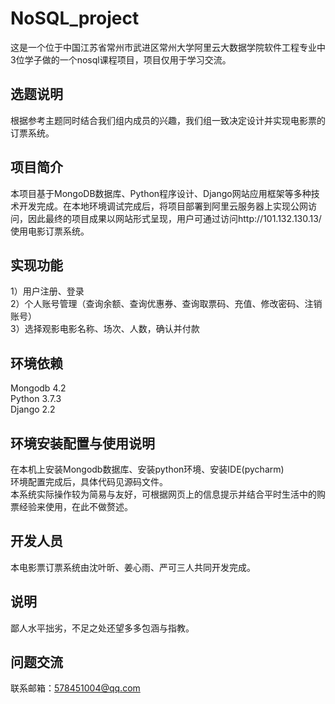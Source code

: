 # NoSQL_project
这是一个位于中国江苏省常州市武进区常州大学阿里云大数据学院软件工程专业中3位学子做的一个nosql课程项目，项目仅用于学习交流。

## 选题说明
根据参考主题同时结合我们组内成员的兴趣，我们组一致决定设计并实现电影票的订票系统。

## 项目简介
本项目基于MongoDB数据库、Python程序设计、Django网站应用框架等多种技术开发完成。在本地环境调试完成后，将项目部署到阿里云服务器上实现公网访问，因此最终的项目成果以网站形式呈现，用户可通过访问http://101.132.130.13/ 使用电影订票系统。

## 实现功能
1）用户注册、登录   
2）个人账号管理（查询余额、查询优惠券、查询取票码、充值、修改密码、注销账号）   
3）选择观影电影名称、场次、人数，确认并付款

## 环境依赖
Mongodb 4.2  
Python 3.7.3  
Django 2.2  

## 环境安装配置与使用说明
在本机上安装Mongodb数据库、安装python环境、安装IDE(pycharm)   
环境配置完成后，具体代码见源码文件。   
本系统实际操作较为简易与友好，可根据网页上的信息提示并结合平时生活中的购票经验来使用，在此不做赘述。

## 开发人员
本电影票订票系统由沈叶昕、姜心雨、严可三人共同开发完成。

## 说明
鄙人水平拙劣，不足之处还望多多包涵与指教。

## 问题交流
联系邮箱：578451004@qq.com

